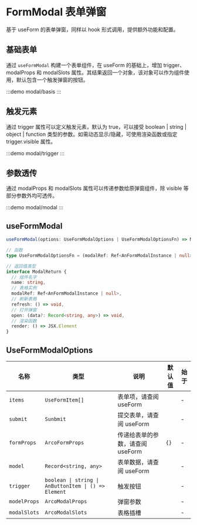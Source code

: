 # FormModal 表单弹窗

基于 useForm 的表单弹窗，同样以 hook 形式调用，提供额外功能和配置。

## 基础表单

通过 `useFormModal` 构建一个表单组件，在 useForm 的基础上，增加 trigger、modalProps 和 modalSlots 属性。其结果返回一个对象，该对象可以作为组件使用，默认包含一个触发弹窗的按钮。

:::demo modal/basis
:::

## 触发元素

通过 trigger 属性可以定义触发元素，默认为 true，可以接受 boolean | string | object | function 类型的参数。如需动态显示/隐藏，可使用渲染函数或指定 trigger.visible 属性。

:::demo modal/trigger
:::

## 参数透传

通过 modalProps 和 modalSlots 属性可以传递参数给原弹窗组件，除 visible 等部分参数外均可透传。

:::demo modal/modal
:::

## useFormModal

```ts
useFormModal(options: UseFormModalOptions | UseFormModalOptionsFn) => ModalReturn

// 函数
type UseFormModalOptionsFn = (modalRef: Ref<AnFormModalInstance | null>) => UseFormModalOptions

// 返回值类型
interface ModalReturn {
  // 组件名字
  name: string,
  // 表格实例
  modalRef: Ref<AnFormModalInstance | null>,
  // 刷新表格
  refresh: () => void,
  // 打开弹窗
  open: (data?: Record<string, any>) => void,
  // 渲染函数
  render: () => JSX.Element
}
```

## UseFormModalOptions

| 名称         | 类型                                                 | 说明                             | 默认值 | 始于 |
| ------------ | ---------------------------------------------------- | -------------------------------- | ------ | ---- |
| `items`      | `UseFormItem[]`                                      | 表单项，请查阅 useForm           |        | -    |
| `submit`     | `Sunbmit`                                            | 提交表单，请查阅 useForm         |        | -    |
| `formProps`  | `ArcoFormProps`                                      | 传递给表单的参数，请查阅 useForm | `{}`   | -    |
| `model`      | `Record<string, any>`                                | 表单数据，请查阅 useForm         |        | -    |
| `trigger`    | `boolean \| string \| AnButtonItem \| () => Element` | 触发按钮                         |        | -    |
| `modelProps` | `ArcoModalProps`                                     | 弹窗参数                         |        | -    |
| `modalSlots` | `ArcoModalSlots`                                     | 表格插槽                         |        | -    |

